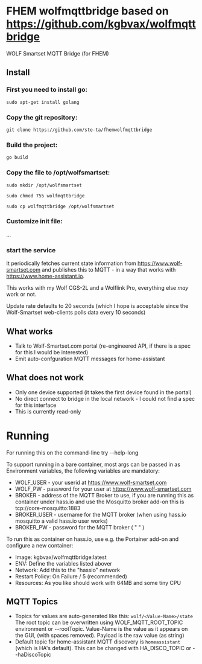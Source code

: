 # FHEM wolfmqttbridge based on https://github.com/kgbvax/wolfmqttbridge

WOLF Smartset MQTT Bridge (for FHEM)

## Install

### First you need to install go:
`sudo apt-get install golang`

### Copy the git repository:
`git clone https://github.com/ste-ta/fhemwolfmqttbridge`

### Build the project:

`go build`

### Copy the file to /opt/wolfsmartset:

`sudo mkdir /opt/wolfsmartset`

`sudo chmod 755 wolfmqttbridge`  

`sudo cp wolfmqttbridge /opt/wolfsmartset`

### Customize init file:

...

### start the service

It periodically fetches current state information 
from https://www.wolf-smartset.com and publishes this to MQTT - in a way that works with https://www.home-assistant.io.



This works with my Wolf CGS-2L and a Wolflink Pro, everything else _may_ work or not.

Update rate defaults to 20 seconds (which I hope is acceptable since the Wolf-Smartset web-clients polls data every 10 seconds)
## What works
* Talk to Wolf-Smartset.com portal (re-engineered API, if there is a spec for this I would be interested)
* Emit auto-confguration MQTT messages for home-assistant

## What does not work
* Only one device supported (it takes the first device found in the portal)
* No direct connect to bridge in the local network - I could not find a spec for this interface
* This is currently read-only

# Running
For running this on the command-line try --help-long

To support running in a bare container, most args can be passed in as Environment variables, the following variables are mandatory:

* WOLF_USER  - your userid at  https://www.wolf-smartset.com
* WOLF_PW - password for your user at https://www.wolf-smartset.com
* BROKER - address of the MQTT Broker to use, if you are running this as container under hass.io and use the Mosquitto broker add-on this is tcp://core-mosquitto:1883 
* BROKER_USER - username for the MQTT broker (when using hass.io mosquitto a valid hass.io user works)
* BROKER_PW - password for the MQTT broker ( " " )

 
To run this as container on hass.io, use e.g. the Portainer add-on and configure a new container:
* Image: kgbvax/wolfmqttbridge:latest
* ENV: Define the variables listed abover
* Network: Add this to the "hassio" network
* Restart Policy: On Failure / 5 (recommended)
* Resources: As you like should work with 64MB and some tiny CPU

## MQTT Topics
* Topics for values are auto-generated like this: 
   ```wolf/<Value-Name>/state```
    The root topic can be overwritten using WOLF_MQTT_ROOT_TOPIC environment or --rootTopic. Value-Name is the value as it appears on the GUI, (with spaces removed).  Payload is the raw value (as string)
*  Default topic for home-assistant MQTT discovery is ```homeassistant``` (which is HA's default). This can be changed with HA_DISCO_TOPIC or --haDiscoTopic
